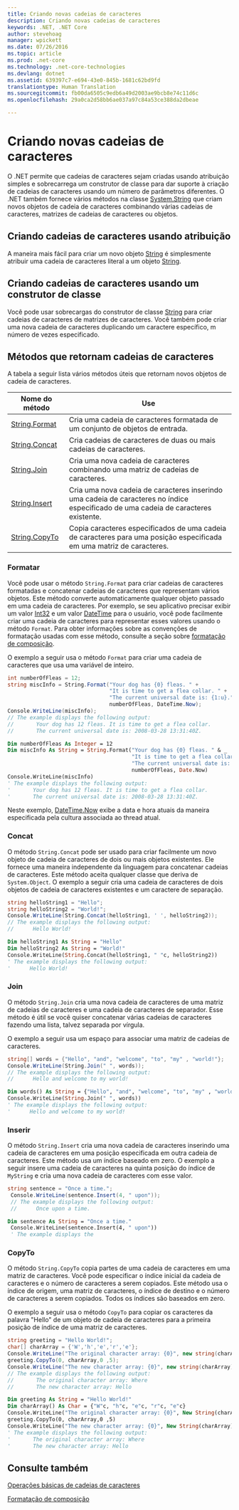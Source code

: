 ```yaml
---
title: Criando novas cadeias de caracteres
description: Criando novas cadeias de caracteres
keywords: .NET, .NET Core
author: stevehoag
manager: wpickett
ms.date: 07/26/2016
ms.topic: article
ms.prod: .net-core
ms.technology: .net-core-technologies
ms.devlang: dotnet
ms.assetid: 639397c7-e694-43e0-845b-1681c62bd9fd
translationtype: Human Translation
ms.sourcegitcommit: fb00da6505c9edb6a49d2003ae9bcb8e74c11d6c
ms.openlocfilehash: 29a0ca2d58bb6ae037a97c84a53ce388da2dbeae

---
```


# <a name="creating-new-strings"></a>Criando novas cadeias de caracteres

O .NET permite que cadeias de caracteres sejam criadas usando atribuição simples e sobrecarrega um construtor de classe para dar suporte à criação de cadeias de caracteres usando um número de parâmetros diferentes. O .NET também fornece vários métodos na classe [System.String](xref:System.String) que criam novos objetos de cadeia de caracteres combinando várias cadeias de caracteres, matrizes de cadeias de caracteres ou objetos. 

## <a name="creating-strings-using-assignment"></a>Criando cadeias de caracteres usando atribuição

A maneira mais fácil para criar um novo objeto [String](xref:System.String) é simplesmente atribuir uma cadeia de caracteres literal a um objeto [String](xref:System.String). 

## <a name="creating-strings-using-a-class-constructor"></a>Criando cadeias de caracteres usando um construtor de classe

Você pode usar sobrecargas do construtor de classe [String](xref:System.String) para criar cadeias de caracteres de matrizes de caracteres. Você também pode criar uma nova cadeia de caracteres duplicando um caractere específico, m número de vezes especificado. 

## <a name="methods-that-return-strings"></a>Métodos que retornam cadeias de caracteres

A tabela a seguir lista vários métodos úteis que retornam novos objetos de cadeia de caracteres.

Nome do método | Use
----------- | ---
[String.Format](xref:System.String.Format(System.String,System.Object)) | Cria uma cadeia de caracteres formatada de um conjunto de objetos de entrada.
[String.Concat](xref:System.String.Concat(System.String,System.String)) | Cria cadeias de caracteres de duas ou mais cadeias de caracteres.
[String.Join](xref:System.String.Join(System.String,System.String[])) |Cria uma nova cadeia de caracteres combinando uma matriz de cadeias de caracteres.
[String.Insert](xref:System.String.Insert(System.Int32,System.String)) | Cria uma nova cadeia de caracteres inserindo uma cadeia de caracteres no índice especificado de uma cadeia de caracteres existente.
[String.CopyTo](xref:System.String.CopyTo(System.Int32,System.Char[],System.Int32,System.Int32)) | Copia caracteres especificados de uma cadeia de caracteres para uma posição especificada em uma matriz de caracteres.

### <a name="format"></a>Formatar

Você pode usar o método `String.Format` para criar cadeias de caracteres formatadas e concatenar cadeias de caracteres que representam vários objetos. Este método converte automaticamente qualquer objeto passado em uma cadeia de caracteres. Por exemplo, se seu aplicativo precisar exibir um valor [Int32](xref:System.Int32) e um valor [DateTime](xref:System.DateTime) para o usuário, você pode facilmente criar uma cadeia de caracteres para representar esses valores usando o método `Format`. Para obter informações sobre as convenções de formatação usadas com esse método, consulte a seção sobre [formatação de composição](composite-format.md).

O exemplo a seguir usa o método `Format` para criar uma cadeia de caracteres que usa uma variável de inteiro.

```csharp
int numberOfFleas = 12;
string miscInfo = String.Format("Your dog has {0} fleas. " +
                                "It is time to get a flea collar. " + 
                                "The current universal date is: {1:u}.", 
                                numberOfFleas, DateTime.Now);
Console.WriteLine(miscInfo);
// The example displays the following output:
//       Your dog has 12 fleas. It is time to get a flea collar. 
//       The current universal date is: 2008-03-28 13:31:40Z.
```

```vb
Dim numberOfFleas As Integer = 12
Dim miscInfo As String = String.Format("Your dog has {0} fleas. " & _
                                       "It is time to get a flea collar. " & _ 
                                       "The current universal date is: {1:u}.", _ 
                                       numberOfFleas, Date.Now)
Console.WriteLine(miscInfo)
' The example displays the following output:
'       Your dog has 12 fleas. It is time to get a flea collar. 
'       The current universal date is: 2008-03-28 13:31:40Z.
```

Neste exemplo, [DateTime.Now](xref:System.DateTime.Now) exibe a data e hora atuais da maneira especificada pela cultura associada ao thread atual.

### <a name="concat"></a>Concat

O método `String.Concat` pode ser usado para criar facilmente um novo objeto de cadeia de caracteres de dois ou mais objetos existentes. Ele fornece uma maneira independente da linguagem para concatenar cadeias de caracteres. Este método aceita qualquer classe que deriva de `System.Object`. O exemplo a seguir cria uma cadeia de caracteres de dois objetos de cadeia de caracteres existentes e um caractere de separação.

```csharp
string helloString1 = "Hello";
string helloString2 = "World!";
Console.WriteLine(String.Concat(helloString1, ' ', helloString2));
// The example displays the following output:
//      Hello World!
```

```vb
Dim helloString1 As String = "Hello"
Dim helloString2 As String = "World!"
Console.WriteLine(String.Concat(helloString1, " "c, helloString2))
' The example displays the following output:
'      Hello World!
```

### <a name="join"></a>Join

O método `String.Join` cria uma nova cadeia de caracteres de uma matriz de cadeias de caracteres e uma cadeia de caracteres de separador. Esse método é útil se você quiser concatenar várias cadeias de caracteres fazendo uma lista, talvez separada por vírgula.

O exemplo a seguir usa um espaço para associar uma matriz de cadeias de caracteres.

```csharp
string[] words = {"Hello", "and", "welcome", "to", "my" , "world!"};
Console.WriteLine(String.Join(" ", words));
// The example displays the following output:
//      Hello and welcome to my world!
```

```vb
Dim words() As String = {"Hello", "and", "welcome", "to", "my" , "world!"}
Console.WriteLine(String.Join(" ", words))
' The example displays the following output:
'      Hello and welcome to my world!
```

### <a name="insert"></a>Inserir

O método `String.Insert` cria uma nova cadeia de caracteres inserindo uma cadeia de caracteres em uma posição especificada em outra cadeia de caracteres. Este método usa um índice baseado em zero. O exemplo a seguir insere uma cadeia de caracteres na quinta posição do índice de `MyString` e cria uma nova cadeia de caracteres com esse valor.

```csharp
string sentence = "Once a time.";   
 Console.WriteLine(sentence.Insert(4, " upon"));
 // The example displays the following output:
 //      Once upon a time.
```

```vb
Dim sentence As String = "Once a time."   
 Console.WriteLine(sentence.Insert(4, " upon"))
 ' The example displays the 
```

### <a name="copyto"></a>CopyTo

O método `String.CopyTo` copia partes de uma cadeia de caracteres em uma matriz de caracteres. Você pode especificar o índice inicial da cadeia de caracteres e o número de caracteres a serem copiados. Este método usa o índice de origem, uma matriz de caracteres, o índice de destino e o número de caracteres a serem copiados. Todos os índices são baseados em zero.

O exemplo a seguir usa o método `CopyTo` para copiar os caracteres da palavra "Hello" de um objeto de cadeia de caracteres para a primeira posição de índice de uma matriz de caracteres.

```csharp
string greeting = "Hello World!";
char[] charArray = {'W','h','e','r','e'};
Console.WriteLine("The original character array: {0}", new string(charArray));
greeting.CopyTo(0, charArray,0 ,5);
Console.WriteLine("The new character array: {0}", new string(charArray));
// The example displays the following output:
//       The original character array: Where
//       The new character array: Hello
```

```vb
Dim greeting As String = "Hello World!"
Dim charArray() As Char = {"W"c, "h"c, "e"c, "r"c, "e"c}
Console.WriteLine("The original character array: {0}", New String(charArray))
greeting.CopyTo(0, charArray,0 ,5)
Console.WriteLine("The new character array: {0}", New String(charArray))
' The example displays the following output:
'       The original character array: Where
'       The new character array: Hello
```

## <a name="see-also"></a>Consulte também

[Operações básicas de cadeias de caracteres](basic-string-operations.md)

[Formatação de composição](composite-format.md)




<!--HONumber=Nov16_HO4-->


